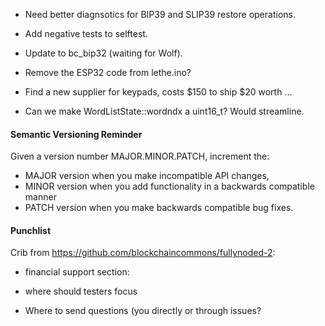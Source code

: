 * Need better diagnsotics for BIP39 and SLIP39 restore operations.

* Add negative tests to selftest.

* Update to bc_bip32 (waiting for Wolf).

* Remove the ESP32 code from lethe.ino?

* Find a new supplier for keypads, costs $150 to ship $20 worth ...

* Can we make WordListState::wordndx a uint16_t? Would streamline.

#### Semantic Versioning Reminder

Given a version number MAJOR.MINOR.PATCH, increment the:
* MAJOR version when you make incompatible API changes,
* MINOR version when you add functionality in a backwards compatible manner
* PATCH version when you make backwards compatible bug fixes.

#### Punchlist

Crib from https://github.com/blockchaincommons/fullynoded-2:
  
* financial support section: 

* where should testers focus

* Where to send questions (you directly or through issues?
